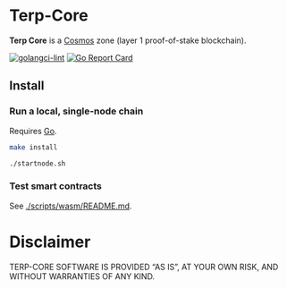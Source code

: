 # Terp-Core

**Terp Core** is a [Cosmos](https://cosmos.network) zone (layer 1 proof-of-stake blockchain).

[![golangci-lint](https://github.com/JackalLabs/canine-chain/actions/workflows/golangci.yml/badge.svg)](https://github.com/terpnetwork/terp-core/actions/workflows/golangci.yml)
[![Go Report Card](https://goreportcard.com/badge/github.com/terpnetwork/terp-core)](https://goreportcard.com/report/github.com/terpnetwork/terp-core)

## Install

### Run a local, single-node chain

Requires [Go](https://golang.org/doc/install).

```sh
make install

./startnode.sh
```

### Test smart contracts

See [./scripts/wasm/README.md](./scripts/wasm/README.md).

# Disclaimer

TERP-CORE SOFTWARE IS PROVIDED “AS IS”, AT YOUR OWN RISK, AND WITHOUT WARRANTIES OF ANY KIND.
